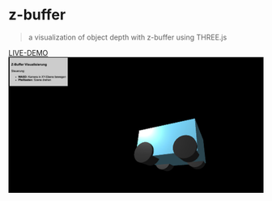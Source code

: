 # z-buffer
> a visualization of object depth with z-buffer using THREE.js

[LIVE-DEMO](https://vquynh.github.io/z-buffer/)
![Screenshot](Screenshot.png "Screenshot")